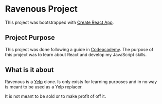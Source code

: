 # Ravenous Project

This project was bootstrapped with [Create React App](https://github.com/facebook/create-react-app).


## Project Purpose

This project was done following a guide in [Codeacademy](https://www.codecademy.com/learn). The purpose of this project was to learn about React and develop my JavaScript skills.

## What is it about

Ravenous is a [Yelp](https://www.yelp.com/) clone. Is only exists for learning purposes and in no way is meant to be used as a Yelp replacer.

It is not meant to be sold or to make profit of off it.
